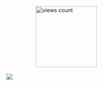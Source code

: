 ⠀⠀⠀⠀⠀⠀⠀ <img width="160" src="https://komarev.com/ghpvc/?username=your-github-username&color=60ce99" alt="views count">
                
![](https://i.postimg.cc/T3WHmfyy/ezgif-47d1d682494481.gif#left)
